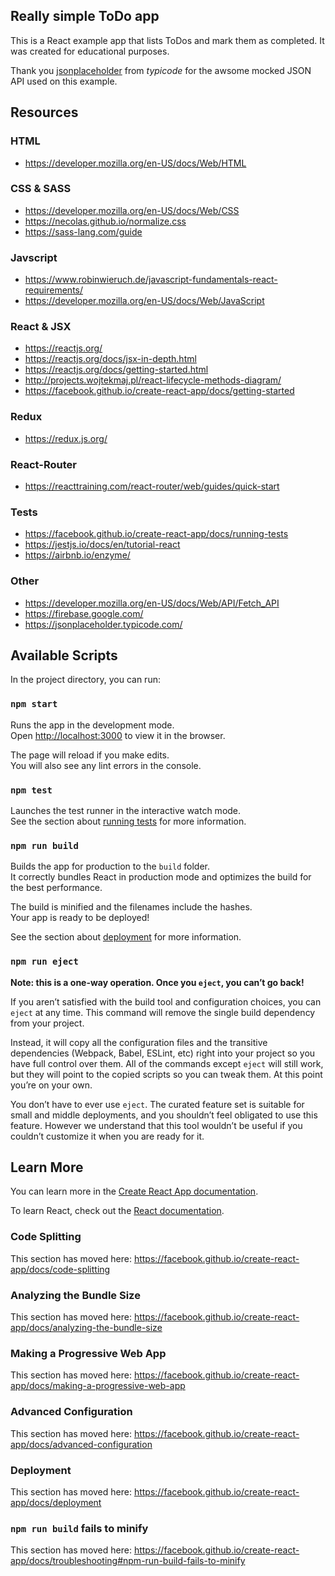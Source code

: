 ## Really simple ToDo app

This is a React example app that lists ToDos and mark them as completed. It was created for educational purposes.

Thank you [jsonplaceholder](https://jsonplaceholder.typicode.com/) from _typicode_ for the awsome mocked JSON API used on this example.

## Resources

### HTML

- https://developer.mozilla.org/en-US/docs/Web/HTML

### CSS & SASS

- https://developer.mozilla.org/en-US/docs/Web/CSS
- https://necolas.github.io/normalize.css
- https://sass-lang.com/guide

### Javscript

- https://www.robinwieruch.de/javascript-fundamentals-react-requirements/
- https://developer.mozilla.org/en-US/docs/Web/JavaScript

### React & JSX

- https://reactjs.org/
- https://reactjs.org/docs/jsx-in-depth.html
- https://reactjs.org/docs/getting-started.html
- http://projects.wojtekmaj.pl/react-lifecycle-methods-diagram/
- https://facebook.github.io/create-react-app/docs/getting-started

### Redux

- https://redux.js.org/

### React-Router

- https://reacttraining.com/react-router/web/guides/quick-start


### Tests

- https://facebook.github.io/create-react-app/docs/running-tests
- https://jestjs.io/docs/en/tutorial-react
- https://airbnb.io/enzyme/

### Other

- https://developer.mozilla.org/en-US/docs/Web/API/Fetch_API
- https://firebase.google.com/
- https://jsonplaceholder.typicode.com/





## Available Scripts

In the project directory, you can run:

### `npm start`

Runs the app in the development mode.<br>
Open [http://localhost:3000](http://localhost:3000) to view it in the browser.

The page will reload if you make edits.<br>
You will also see any lint errors in the console.

### `npm test`

Launches the test runner in the interactive watch mode.<br>
See the section about [running tests](https://facebook.github.io/create-react-app/docs/running-tests) for more information.

### `npm run build`

Builds the app for production to the `build` folder.<br>
It correctly bundles React in production mode and optimizes the build for the best performance.

The build is minified and the filenames include the hashes.<br>
Your app is ready to be deployed!

See the section about [deployment](https://facebook.github.io/create-react-app/docs/deployment) for more information.

### `npm run eject`

**Note: this is a one-way operation. Once you `eject`, you can’t go back!**

If you aren’t satisfied with the build tool and configuration choices, you can `eject` at any time. This command will remove the single build dependency from your project.

Instead, it will copy all the configuration files and the transitive dependencies (Webpack, Babel, ESLint, etc) right into your project so you have full control over them. All of the commands except `eject` will still work, but they will point to the copied scripts so you can tweak them. At this point you’re on your own.

You don’t have to ever use `eject`. The curated feature set is suitable for small and middle deployments, and you shouldn’t feel obligated to use this feature. However we understand that this tool wouldn’t be useful if you couldn’t customize it when you are ready for it.

## Learn More

You can learn more in the [Create React App documentation](https://facebook.github.io/create-react-app/docs/getting-started).

To learn React, check out the [React documentation](https://reactjs.org/).

### Code Splitting

This section has moved here: https://facebook.github.io/create-react-app/docs/code-splitting

### Analyzing the Bundle Size

This section has moved here: https://facebook.github.io/create-react-app/docs/analyzing-the-bundle-size

### Making a Progressive Web App

This section has moved here: https://facebook.github.io/create-react-app/docs/making-a-progressive-web-app

### Advanced Configuration

This section has moved here: https://facebook.github.io/create-react-app/docs/advanced-configuration

### Deployment

This section has moved here: https://facebook.github.io/create-react-app/docs/deployment

### `npm run build` fails to minify

This section has moved here: https://facebook.github.io/create-react-app/docs/troubleshooting#npm-run-build-fails-to-minify
